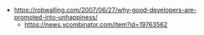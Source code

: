 - https://robwalling.com/2007/06/27/why-good-developers-are-promoted-into-unhappiness/
  - https://news.ycombinator.com/item?id=19763562
